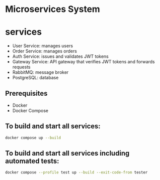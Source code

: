 # Microservices System

# services

- User Service: manages users
- Order Service: manages orders
- Auth Service: issues and validates JWT tokens
- Gateway Service: API gateway that verifies JWT tokens and forwards requests
- RabbitMQ: message broker
- PostgreSQL: database

## Prerequisites

- Docker
- Docker Compose

## To build and start all services:

```bash
docker compose up --build
```

## To build and start all services including automated tests:

```bash
docker compose --profile test up --build --exit-code-from tester
```

